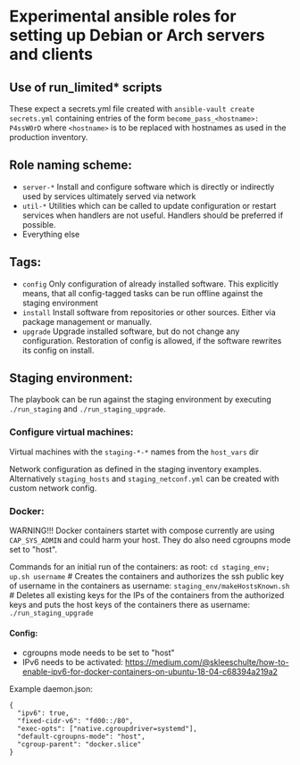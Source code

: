 # Experimental ansible roles for setting up Debian or Arch servers and clients

## Use of run_limited* scripts

These expect a secrets.yml file created with `ansible-vault create secrets.yml` containing entries of the form `become_pass_<hostname>: P4ssW0rD` where `<hostname>` is to be replaced with hostnames as used in the production inventory.

## Role naming scheme:

- `server-*`
  Install and configure software which is directly or indirectly used by services ultimately served via network
- `util-*`
  Utilities which can be called to update configuration or restart services when handlers are not useful. Handlers should be preferred if possible.
- Everything else

## Tags:

- `config`
  Only configuration of already installed software. This explicitly means, that all config-tagged tasks can be run offline against the staging environment
- `install`
  Install software from repositories or other sources. Either via package management or manually.
- `upgrade`
  Upgrade installed software, but do not change any configuration. Restoration of config is allowed, if the software rewrites its config on install.

## Staging environment:

The playbook can be run against the staging environment by executing `./run_staging` and `./run_staging_upgrade`.

### Configure virtual machines:

Virtual machines with the `staging-*-*` names from the `host_vars` dir

Network configuration as defined in the staging inventory examples. Alternatively `staging_hosts` and `staging_netconf.yml` can be created with custom network config.

### Docker:

WARNING!!! Docker containers startet with compose currently are using `CAP_SYS_ADMIN` and could harm your host. They do also need cgroupns mode set to "host".

Commands for an initial run of the containers:
as root: `cd staging_env; up.sh username` # Creates the containers and authorizes the ssh public key of username in the containers
as username: `staging_env/makeHostsKnown.sh` # Deletes all existing keys for the IPs of the containers from the authorized keys and puts the host keys of the containers there
as username: `./run_staging_upgrade`

#### Config:

- cgroupns mode needs to be set to "host"
- IPv6 needs to be activated: https://medium.com/@skleeschulte/how-to-enable-ipv6-for-docker-containers-on-ubuntu-18-04-c68394a219a2

Example daemon.json:

```
{
  "ipv6": true,
  "fixed-cidr-v6": "fd00::/80",
  "exec-opts": ["native.cgroupdriver=systemd"],
  "default-cgroupns-mode": "host",
  "cgroup-parent": "docker.slice"
}
```
